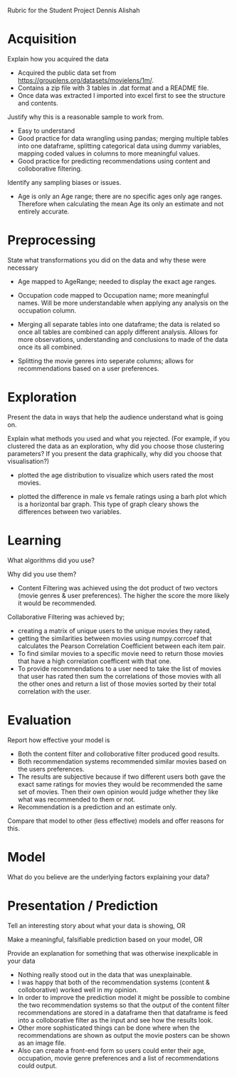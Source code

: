 Rubric for the Student Project
Dennis Alishah

# Acquisition

Explain how you acquired the data
- Acquired the public data set from https://grouplens.org/datasets/movielens/1m/.
- Contains a zip file with 3 tables in .dat format and a README file.
- Once data was extracted I imported into excel first to see the structure and contents.

Justify why this is a reasonable sample to work from. 
- Easy to understand
- Good practice for data wrangling using pandas; merging multiple tables into one dataframe, splitting categorical data using dummy variables, mapping coded values in columns to more meaningful values.
- Good practice for predicting recommendations using content and colloborative filtering.

Identify any sampling biases or issues.
- Age is only an Age range; there are no specific ages only age ranges. Therefore when calculating the mean Age its only an estimate and not entirely accurate. 

# Preprocessing

State what transformations you did on the data and why these were necessary

- Age mapped to AgeRange; needed to display the exact age ranges. 

- Occupation code mapped to Occupation name; more meaningful names. Will be more understandable when applying any analysis on the occupation column.

- Merging all separate tables into one dataframe; the data is related so once all tables are combined can apply different analysis. Allows for more observations, understanding and conclusions to made of the data once its all combined. 

- Splitting the movie genres into seperate columns; allows for recommendations based on a user preferences.

# Exploration

Present the data in ways that help the audience understand what is going on.

Explain what methods you used and what you rejected. (For example,
  if you clustered the data as an exploration, why did you choose
  those clustering parameters? If you present the data graphically,
  why did you choose that visualisation?)

- plotted the age distribution to visualize which users rated the most movies. 

- plotted the difference in male vs female ratings using a barh plot which is a horizontal bar graph. This type of graph cleary shows the differences between two variables.

# Learning 

What algorithms did you use? 

Why did you use them?

- Content Filtering was achieved using the dot product of two vectors (movie genres & user preferences). The higher the score the more likely it would be recommended.

Collaborative Filtering was achieved by; 
- creating a matrix of unique users to the unique movies they rated, 
- getting the similarities between movies using numpy.corrcoef that calculates the Pearson Correlation Coefficient between each item pair. 
- To find similar movies to a specific movie need to return those movies that have a high correlation coefficent with that one.
- To provide recommendations to a user need to take the list of movies that user has rated then sum the correlations of those movies with all the other ones and return a list of those movies sorted by their total correlation with the user.


# Evaluation

Report how effective your model is

- Both the content filter and colloborative filter produced good results. 
- Both recommendation systems recommended similar movies based on the users preferences.
- The results are subjective because if two different users both gave the exact same ratings for movies they would be recommended the same set of movies. Then their own opinion would judge whether they like what was recommended to them or not.
- Recommendation is a prediction and an estimate only.

Compare that model to other (less effective) models and offer reasons for this.


# Model

What do you believe are the underlying factors explaining your data?


# Presentation / Prediction

Tell an interesting story about what your data is showing, OR

Make a meaningful, falsifiable prediction based on your model, OR

Provide an explanation for something that was otherwise inexplicable in your data

- Nothing really stood out in the data that was unexplainable.
- I was happy that both of the recommendation systems (content & colloborative) worked well in my opinion.
- In order to improve the prediction model it might be possible to combine the two recommendation systems so that the output of the content filter recommendations are stored in a dataframe then that dataframe is feed into a colloborative filter as the input and see how the results look. 
- Other more sophisticated things can be done where when the recommendations are shown as output the movie posters can be shown as an image file.
- Also can create a front-end form so users could enter their age, occupation, movie genre preferences and a list of recommendations could output.


